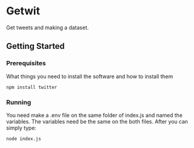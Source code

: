 # Getwit

Get tweets and making a dataset.

## Getting Started



### Prerequisites

What things you need to install the software and how to install them

```
npm install twitter
```

### Running

You need make a .env file on the same folder of index.js and named the variables. The variables need be the same on the both files. After you can simply type:

```
node index.js
```

